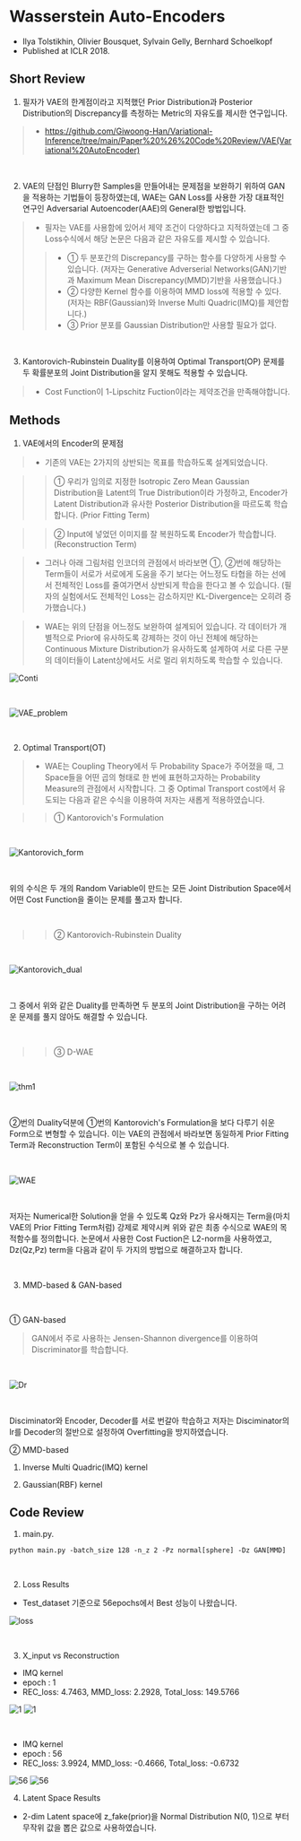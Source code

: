 # Wasserstein Auto-Encoders

- Ilya Tolstikhin, Olivier Bousquet, Sylvain Gelly, Bernhard Schoelkopf
- Published at ICLR 2018.

## Short Review

1. 필자가 VAE의 한계점이라고 지적했던 Prior Distribution과 Posterior Distribution의 Discrepancy를 측정하는 Metric의 자유도를 제시한 연구입니다.

> * https://github.com/Giwoong-Han/Variational-Inference/tree/main/Paper%20%26%20Code%20Review/VAE(Variational%20AutoEncoder)

<br>

2. VAE의 단점인 Blurry한 Samples을 만들어내는 문제점을 보완하기 위하여 GAN을 적용하는 기법들이 등장하였는데, WAE는 GAN Loss를 사용한 가장 대표적인 연구인 Adversarial Autoencoder(AAE)의 General한 방법입니다.

> * 필자는 VAE를 사용함에 있어서 제약 조건이 다양하다고 지적하였는데 그 중 Loss수식에서 해당 논문은 다음과 같은 자유도를 제시할 수 있습니다.
>> * ① 두 분포간의 Discrepancy를 구하는 함수를 다양하게 사용할 수 있습니다. (저자는 Generative Adverserial Networks(GAN)기반과 Maximum Mean Discrepancy(MMD)기반을 사용했습니다.)
>> * ② 다양한 Kernel 함수를 이용하여 MMD loss에 적용할 수 있다. (저자는 RBF(Gaussian)와 Inverse Multi Quadric(IMQ)를 제안합니다.)
>> * ③ Prior 분포를 Gaussian Distribution만 사용할 필요가 없다.

<br>

3. Kantorovich-Rubinstein Duality를 이용하여 Optimal Transport(OP) 문제를 두 확률분포의 Joint Distribution을 알지 못해도 적용할 수 있습니다.

> * Cost Function이 1-Lipschitz Fuction이라는 제약조건을 만족해야합니다.

## Methods

1. VAE에서의 Encoder의 문제점

> * 기존의 VAE는 2가지의 상반되는 목표를 학습하도록 설계되었습니다.

>> ① 우리가 임의로 지정한 Isotropic Zero Mean Gaussian Distribution을 Latent의 True Distribution이라 가정하고, Encoder가 Latent Distribution과 유사한 Posterior Distribution을 따르도록  학습합니다. (Prior Fitting Term)

>> ② Input에 넣었던 이미지를 잘 복원하도록 Encoder가 학습합니다. (Reconstruction Term)

> * 그러나 아래 그림처럼 인코더의 관점에서 바라보면 ①, ②번에 해당하는 Term들이 서로가 서로에게 도움을 주기 보다는 어느정도 타협을 하는 선에서 전체적인 Loss를 줄여가면서 상반되게 학습을 한다고 볼 수 있습니다. (필자의 실험에서도 전체적인 Loss는 감소하지만 KL-Divergence는 오히려 증가했습니다.)

> * WAE는 위의 단점을 어느정도 보완하여 설계되어 있습니다. 각 데이터가 개별적으로 Prior에 유사하도록 강제하는 것이 아닌 전체에 해당하는 Continuous Mixture Distribution가 유사하도록 설계하여 서로 다른 구분의 데이터들이 Latent상에서도 서로 멀리 위치하도록 학습할 수 있습니다.

![Conti](https://user-images.githubusercontent.com/82640592/135079337-fd85caa8-975c-40a2-92d6-61d7e58c62a2.jpg)

<br>

![VAE_problem](https://user-images.githubusercontent.com/82640592/135067651-e4f8947a-c8d1-46bf-aac9-93c018fdf39b.jpg)

<br>

2. Optimal Transport(OT)

> * WAE는 Coupling Theory에서 두 Probability Space가 주어졌을 때, 그 Space들을 어떤 곱의 형태로 한 번에 표현하고자하는 Probability Measure의 관점에서 시작합니다. 그 중 Optimal Transport cost에서 유도되는 다음과 같은 수식을 이용하여 저자는 새롭게 적용하였습니다.

>> ① Kantorovich's Formulation

<br>

![Kantorovich_form](https://user-images.githubusercontent.com/82640592/135085524-007c00f4-40d4-40fe-81be-601f4ac9a9d8.jpg)

<br>

위의 수식은 두 개의 Random Variable이 만드는 모든 Joint Distribution Space에서 어떤 Cost Function을 줄이는 문제를 풀고자 합니다.

<br>

>> ② Kantorovich-Rubinstein Duality

<br>

![Kantorovich_dual](https://user-images.githubusercontent.com/82640592/135090151-cf0d6585-64fa-45d5-88a6-26832d7d47c0.jpg)

<br>

그 중에서 위와 같은 Duality를 만족하면 두 분포의 Joint Distribution을 구하는 어려운 문제를 풀지 않아도 해결할 수 있습니다.

<br>

>> ③ D-WAE

<br>

![thm1](https://user-images.githubusercontent.com/82640592/135090176-c23eb0f0-b0d9-4488-9ace-1082f7ccccab.jpg)

<br>

②번의 Duality덕분에 ①번의 Kantorovich's Formulation을 보다 다루기 쉬운 Form으로 변형할 수 있습니다. 이는 VAE의 관점에서 바라보면 동일하게 Prior Fitting Term과 Reconstruction Term이 포함된 수식으로 볼 수 있습니다.

<br>

![WAE](https://user-images.githubusercontent.com/82640592/135090195-f4635d24-856a-4063-ad03-f5b60a86b920.png)

<br>

저자는 Numerical한 Solution을 얻을 수 있도록 Qz와 Pz가 유사해지는 Term을(마치 VAE의 Prior Fitting Term처럼) 강제로 제약시켜 위와 같은 최종 수식으로 WAE의 목적함수를 정의합니다. 논문에서 사용한 Cost Fuction은 L2-norm을 사용하였고, Dz(Qz,Pz) term을 다음과 같이 두 가지의 방법으로 해결하고자 합니다.

<br>

3. MMD-based & GAN-based

<br>

① GAN-based

> GAN에서 주로 사용하는 Jensen-Shannon divergence를 이용하여 Discriminator를 학습합니다.

<br>

![Dr](https://user-images.githubusercontent.com/82640592/136020366-e28074d1-5ba2-41a6-a3d8-d761f5b366c8.jpg)

<br>

Disciminator와 Encoder, Decoder를 서로 번갈아 학습하고 저자는 Disciminator의 lr를 Decoder의 절반으로 설정하여 Overfitting을 방지하였습니다.

② MMD-based

1) Inverse Multi Quadric(IMQ) kernel

2) Gaussian(RBF) kernel

## Code Review

1. main.py.

`python main.py -batch_size 128 -n_z 2 -Pz normal[sphere] -Dz GAN[MMD]`

<br>

2. Loss Results

- Test_dataset 기준으로 56epochs에서 Best 성능이 나왔습니다.

![loss](https://user-images.githubusercontent.com/82640592/135604963-097c057d-8f2a-4dd9-8a9a-4680bab93196.jpg)

<br>

3. X_input vs Reconstruction

- IMQ kernel
- epoch : 1
- REC_loss: 4.7463, MMD_loss: 2.2928, Total_loss: 149.5766

![1](https://user-images.githubusercontent.com/82640592/135609108-4e59f7b9-ec04-4b72-a5e4-19bcb270e404.jpg)
![1](https://user-images.githubusercontent.com/82640592/135612209-f9a44ff4-a229-4869-9269-1feb395331a8.jpg)



<br>

- IMQ kernel
- epoch : 56
- REC_loss: 3.9924, MMD_loss: -0.4666, Total_loss: -0.6732

![56](https://user-images.githubusercontent.com/82640592/135612141-88b4fab0-2fa5-4705-a3a8-8f312e005ffb.jpg)
![56](https://user-images.githubusercontent.com/82640592/135612234-d85372be-3617-4c95-9b20-79236eb4f9c6.jpg)


4. Latent Space Results
- 2-dim Latent space에 z_fake(prior)을 Normal Distribution N(0, 1)으로 부터 무작위 값을 뽑은 값으로 사용하였습니다.
